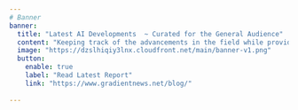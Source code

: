 ```yaml
---
# Banner
banner:
  title: "Latest AI Developments  ~ Curated for the General Audience"
  content: "Keeping track of the advancements in the field while providing findings in an accessible manner - filtered out from hype and noise."
  image: "https://dzslhiqiy3lnx.cloudfront.net/main/banner-v1.png"
  button:
    enable: true
    label: "Read Latest Report"
    link: "https://www.gradientnews.net/blog/"
    
---
```

